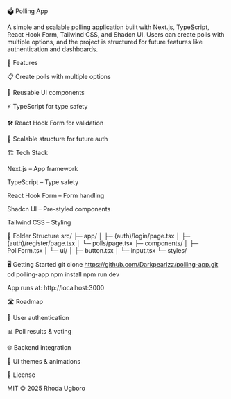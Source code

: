 🗳️ Polling App

A simple and scalable polling application built with Next.js, TypeScript, React Hook Form, Tailwind CSS, and Shadcn UI.
Users can create polls with multiple options, and the project is structured for future features like authentication and dashboards.

🚀 Features

📋 Create polls with multiple options

🎨 Reusable UI components

⚡ TypeScript for type safety

🛠️ React Hook Form for validation

🔐 Scalable structure for future auth

🏗️ Tech Stack

Next.js – App framework

TypeScript – Type safety

React Hook Form – Form handling

Shadcn UI – Pre-styled components

Tailwind CSS – Styling

📂 Folder Structure
src/
├─ app/
│ ├─ (auth)/login/page.tsx
│ ├─ (auth)/register/page.tsx
│ └─ polls/page.tsx
├─ components/
│ ├─ PollForm.tsx
│ └─ ui/
│ ├─ button.tsx
│ └─ input.tsx
└─ styles/

🖥️ Getting Started
git clone https://github.com/Darkpearlzz/polling-app.git
cd polling-app
npm install
npm run dev

App runs at: http://localhost:3000

🛣️ Roadmap

🔐 User authentication

📊 Poll results & voting

🌐 Backend integration

🎨 UI themes & animations

📜 License

MIT © 2025 Rhoda Ugboro
